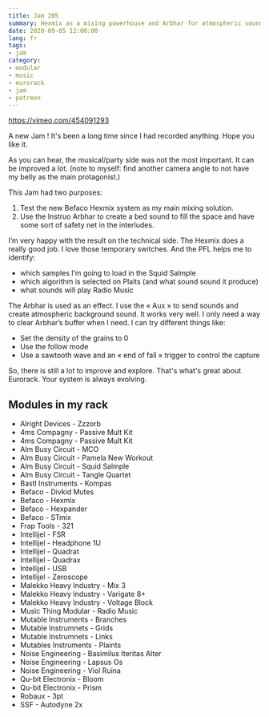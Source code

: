 ```yaml
---
title: Jam 205
summary: Hexmix as a mixing powerhouse and Arbhar for atmospheric sounds
date: 2020-09-05 12:00:00
lang: fr
tags:
- jam
category:
- modular
- music
- eurorack
- jam
- patreon
---
```


https://vimeo.com/454091293

A new Jam ! It's been a long time since I had recorded anything. Hope you like it.

As you can hear, the musical/party side was not the most important. It can be improved a lot. (note to myself: find another camera angle to not have my belly as the main protagonist.)

This Jam had two purposes:
1. Test the new Befaco Hexmix system as my main mixing solution.
2. Use the Instruo Arbhar to create a bed sound to fill the space and have some sort of safety net in the interludes.

I’m very happy with the result on the technical side.  The Hexmix does a really good job. I love those temporary switches. And the PFL helps me to identify:
- which samples I’m going to load in the Squid Salmple
- which algorithm is selected on Plaits (and what sound sound it produce)
- what sounds will play Radio Music

The Arbhar is used as an effect. I use the « Aux » to send sounds and create atmospheric background sound. It works very well. I only need a way to clear Arbhar’s buffer when I need. I can try different things like:
- Set the density of the grains to 0
- Use the follow mode
- Use a sawtooth wave and an « end of fall » trigger to control the capture

So, there is still a lot to improve and explore. That's what's great about Eurorack. Your system is always evolving.

## Modules in my rack

- Alright Devices - Zzzorb
- 4ms Compagny - Passive Mult Kit
- 4ms Compagny - Passive Mult Kit
- Alm Busy Circuit - MCO
- Alm Busy Circuit - Pamela New Workout
- Alm Busy Circuit - Squid Salmple
- Alm Busy Circuit - Tangle Quartet
- Bastl Instruments - Kompas
- Befaco - Divkid Mutes
- Befaco - Hexmix
- Befaco - Hexpander
- Befaco - STmix
- Frap Tools - 321
- Intellijel - FSR
- Intellijel - Headphone 1U
- Intellijel - Quadrat
- Intellijel - Quadrax
- Intellijel - USB
- Intellijel - Zeroscope
- Malekko Heavy Industry - Mix 3
- Malekko Heavy Industry - Varigate 8+
- Malekko Heavy Industry - Voltage Block
- Music Thing Modular - Radio Music
- Mutable Instruments - Branches
- Mutable Instrumnets - Grids
- Mutable Instrumnets - Links
- Mutables Instruments - Plaints
- Noise Engineering - Basimilus Iteritas Alter
- Noise Engineering - Lapsus Os
- Noise Engineering - Viol Ruina
- Qu-bit Electronix - Bloom
- Qu-bit Electronix - Prism
- Robaux - 3pt
- SSF - Autodyne 2x


